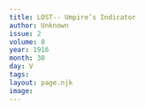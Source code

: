 ```yaml
---
title: LOST-- Umpire’s Indicator
author: Unknown
issue: 2
volume: 8
year: 1916
month: 30
day: V
tags:
layout: page.njk
image:
---
```






